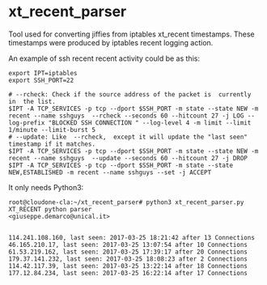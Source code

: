 # xt_recent_parser
Tool used for converting jiffies from iptables xt_recent timestamps.
These timestamps were produced by iptables recent logging action.

An example of ssh recent recent activity could be as this:

````
export IPT=iptables
export SSH_PORT=22

# --rcheck: Check if the source address of the packet is  currently  in  the list.
$IPT -A TCP_SERVICES -p tcp --dport $SSH_PORT -m state --state NEW -m recent --name sshguys  --rcheck --seconds 60 --hitcount 27 -j LOG --log-prefix "BLOCKED SSH CONNECTION " --log-level 4 -m limit --limit 1/minute --limit-burst 5
# --update: Like  --rcheck,  except it will update the "last seen" timestamp if it matches.
$IPT -A TCP_SERVICES -p tcp --dport $SSH_PORT -m state --state NEW -m recent --name sshguys  --update --seconds 60 --hitcount 27 -j DROP
$IPT -A TCP_SERVICES -p tcp --dport $SSH_PORT -m state --state NEW,ESTABLISHED -m recent --name sshguys --set -j ACCEPT
````

It only needs Python3:

````
root@cloudone-cla:~/xt_recent_parser# python3 xt_recent_parser.py 
XT_RECENT python parser
<giuseppe.demarco@unical.it>


114.241.108.160, last seen: 2017-03-25 18:21:42 after 13 Connections 
46.165.210.17, last seen: 2017-03-25 13:07:54 after 10 Connections 
61.53.219.162, last seen: 2017-03-25 17:39:17 after 20 Connections 
179.37.141.232, last seen: 2017-03-25 18:08:23 after 2 Connections 
114.42.117.39, last seen: 2017-03-25 13:22:14 after 18 Connections 
177.12.84.234, last seen: 2017-03-25 16:22:14 after 17 Connections 

````
